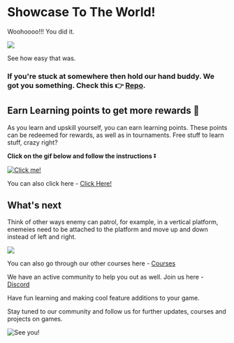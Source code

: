 # Showcase To The World!

Woohoooo!!! You did it.

![](https://media.giphy.com/media/S6Hyy3F1bd90uMYDXj/giphy.gif)

See how easy that was.

### If you're stuck at somewhere then hold our hand buddy. We got you something. Check this 👉 [Repo](https://github.com/outscal/Patrolling-Enemies/tree/Solution-Statement).

## Earn Learning points to get more rewards 🎁

As you learn and upskill yourself, you can earn learning points. These points can be redeemed for rewards, as well as in tournaments. Free stuff to learn stuff, crazy right?

**Click on the gif below and follow the instructions** ⏬

[![Click me!](https://media.giphy.com/media/zz1v8vjwQwTja/giphy.gif)](https://academy.outscal.com/welcome/build-in-public/assignments)

You can also click here - [Click Here!](https://academy.outscal.com/welcome/build-in-public/assignments)

## What's next

Think of other ways enemy can patrol, for example, in a vertical platform, enemeies need to be attached to the platform and move up and down instead of left and right.

![](https://media.giphy.com/media/IedrY2VP5IO5ivDQAD/giphy.gif)

You can also go through our other courses here - [Courses](https://academy.outscal.com/welcome)

We have an active community to help you out as well. Join us here - [Discord](https://discord.com/invite/R4hfXhsWjN)

Have fun learning and making cool feature additions to your game.

Stay tuned to our community and follow us for further updates, courses and projects on games.

![See you!](https://media.giphy.com/media/QAhK4mVliwBpfSXogl/giphy.gif)
